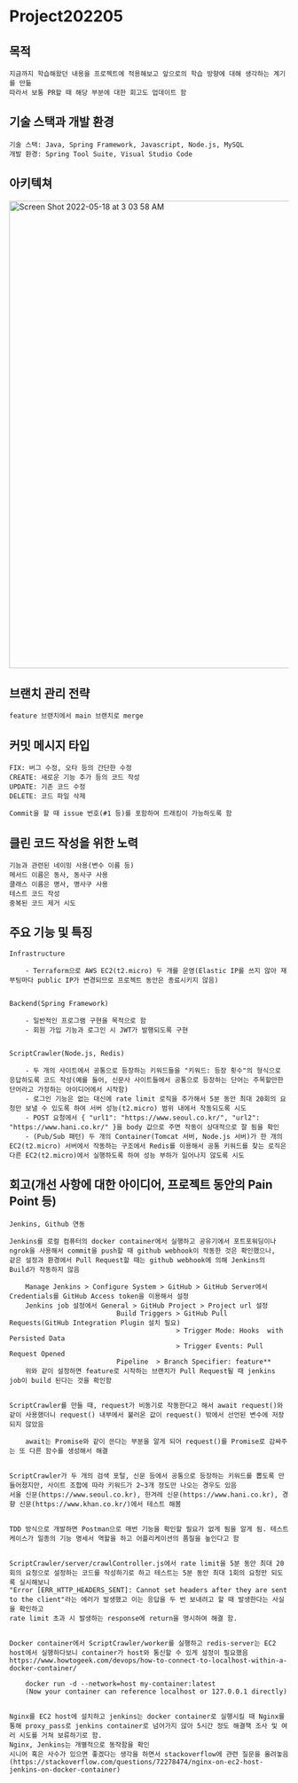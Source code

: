 # Project202205


## 목적 

    지금까지 학습해왔던 내용을 프로젝트에 적용해보고 앞으로의 학습 방향에 대해 생각하는 계기를 만듦
    따라서 보통 PR할 때 해당 부분에 대한 회고도 업데이트 함


## 기술 스택과 개발 환경 

    기술 스택: Java, Spring Framework, Javascript, Node.js, MySQL
    개발 환경: Spring Tool Suite, Visual Studio Code


## 아키텍쳐

<img width="843" alt="Screen Shot 2022-05-18 at 3 03 58 AM" src="https://user-images.githubusercontent.com/62423408/168880289-a7665233-86dc-4e3c-820f-3ca77090871a.png">


## 브랜치 관리 전략  

    feature 브랜치에서 main 브랜치로 merge


## 커밋 메시지 타입

    FIX: 버그 수정, 오타 등의 간단한 수정 
    CREATE: 새로운 기능 추가 등의 코드 작성
    UPDATE: 기존 코드 수정
    DELETE: 코드 파일 삭제

    Commit을 할 때 issue 번호(#1 등)를 포함하여 트래킹이 가능하도록 함


## 클린 코드 작성을 위한 노력

    기능과 관련된 네이밍 사용(변수 이름 등)
    메서드 이름은 동사, 동사구 사용
    클래스 이름은 명사, 명사구 사용
    테스트 코드 작성
    중복된 코드 제거 시도


## 주요 기능 및 특징

    Infrastructure

        - Terraform으로 AWS EC2(t2.micro) 두 개를 운영(Elastic IP를 쓰지 않아 재부팅마다 public IP가 변경되므로 프로젝트 동안은 종료시키지 않음)
        

    Backend(Spring Framework)

        - 일반적인 프로그램 구현을 목적으로 함
        - 회원 가입 기능과 로그인 시 JWT가 발행되도록 구현
        

    ScriptCrawler(Node.js, Redis)

        - 두 개의 사이트에서 공통으로 등장하는 키워드들을 "키워드: 등장 횟수"의 형식으로 응답하도록 코드 작성(예를 들어, 신문사 사이트들에서 공통으로 등장하는 단어는 주목할만한 단어라고 가정하는 아이디어에서 시작함)
        - 로그인 기능은 없는 대신에 rate limit 로직을 추가해서 5분 동안 최대 20회의 요청만 보낼 수 있도록 하여 서버 성능(t2.micro) 범위 내에서 작동되도록 시도
        - POST 요청에서 { "url1": "https://www.seoul.co.kr/", "url2": "https://www.hani.co.kr/" }을 body 값으로 주면 작동이 상대적으로 잘 됨을 확인
        - (Pub/Sub 패턴) 두 개의 Container(Tomcat 서버, Node.js 서버)가 한 개의 EC2(t2.micro) 서버에서 작동하는 구조에서 Redis를 이용해서 공통 키워드를 찾는 로직은 다른 EC2(t2.micro)에서 실행하도록 하여 성능 부하가 일어나지 않도록 시도


## 회고(개선 사항에 대한 아이디어, 프로젝트 동안의 Pain Point 등)

    Jenkins, Github 연동
    
    Jenkins를 로컬 컴퓨터의 docker container에서 실행하고 공유기에서 포트포워딩이나 ngrok을 사용해서 commit을 push할 때 github webhook이 작동한 것은 확인했으나, 
    같은 설정과 환경에서 Pull Request할 때는 github webhook에 의해 Jenkins의 Build가 작동하지 않음 
    
        Manage Jenkins > Configure System > GitHub > GitHub Server에서 Credentials를 GitHub Access token을 이용해서 설정
        Jenkins job 설정에서 General > GitHub Project > Project url 설정
                               Build Triggers > GitHub Pull Requests(GitHub Integration Plugin 설치 필요)
                                              > Trigger Mode: Hooks  with Persisted Data
                                              > Trigger Events: Pull Request Opened
                               Pipeline  > Branch Specifier: feature**
        위와 같이 설정하면 feature로 시작하는 브랜치가 Pull Request될 때 jenkins job이 build 된다는 것을 확인함


    ScriptCrawler를 만들 때, request가 비동기로 작동한다고 해서 await request()와 같이 사용했더니 request() 내부에서 불러온 값이 request() 밖에서 선언된 변수에 저장되지 않았음
    
        await는 Promise와 같이 쓴다는 부분을 알게 되어 request()를 Promise로 감싸주는 또 다른 함수를 생성해서 해결


    ScriptCrawler가 두 개의 검색 포털, 신문 등에서 공통으로 등장하는 키워드를 뽑도록 만들어졌지만, 사이트 조합에 따라 키워드가 2~3개 정도만 나오는 경우도 있음
    서울 신문(https://www.seoul.co.kr), 한겨레 신문(https://www.hani.co.kr), 경향 신문(https://www.khan.co.kr/)에서 테스트 해봄


    TDD 방식으로 개발하면 Postman으로 매번 기능을 확인할 필요가 없게 됨을 알게 됨. 테스트 케이스가 일종의 기능 명세서 역할을 하고 어플리케이션의 품질을 높인다고 함


    ScriptCrawler/server/crawlController.js에서 rate limit을 5분 동안 최대 20회의 요청으로 설정하는 코드를 작성하기로 하고 테스트는 5분 동안 최대 1회의 요청만 되도록 실시해보니 
    "Error [ERR_HTTP_HEADERS_SENT]: Cannot set headers after they are sent to the client"라는 에러가 발생했고 이는 응답을 두 번 보내려고 할 때 발생한다는 사실을 확인하고 
    rate limit 초과 시 발생하는 response에 return을 명시하여 해결 함.


    Docker container에서 ScriptCrawler/worker를 실행하고 redis-server는 EC2 host에서 실행하다보니 container가 host와 통신할 수 있게 설정이 필요했음
    https://www.howtogeek.com/devops/how-to-connect-to-localhost-within-a-docker-container/

        docker run -d --network=host my-container:latest
        (Now your container can reference localhost or 127.0.0.1 directly)

    
    Nginx를 EC2 host에 설치하고 jenkins는 docker container로 실행시킬 때 Nginx를 통해 proxy_pass로 jenkins container로 넘어가지 않아 5시간 정도 해결책 조사 및 여러 시도를 거쳐 보류하기로 함. 
    Nginx, Jenkins는 개별적으로 동작함을 확인
    시니어 혹은 사수가 있으면 좋겠다는 생각을 하면서 stackoverflow에 관련 질문을 올려놓음
    (https://stackoverflow.com/questions/72278474/nginx-on-ec2-host-jenkins-on-docker-container)